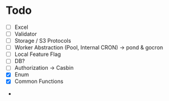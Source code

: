 # Todo

- [ ] Excel
- [ ] Validator
- [ ] Storage / S3 Protocols
- [ ] Worker Abstraction (Pool, Internal CRON) -> pond & gocron
- [ ] Local Feature Flag
- [ ] DB?
- [ ] Authorization -> Casbin
- [x] Enum
- [x] Common Functions
- 